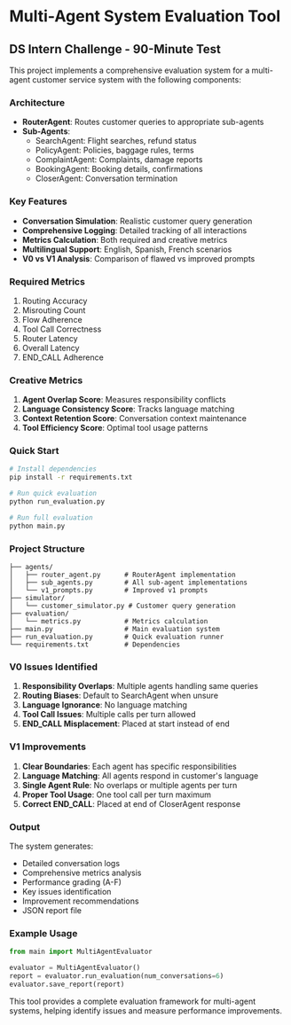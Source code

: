# Multi-Agent System Evaluation Tool

## DS Intern Challenge - 90-Minute Test

This project implements a comprehensive evaluation system for a multi-agent customer service system with the following components:

### Architecture

- **RouterAgent**: Routes customer queries to appropriate sub-agents
- **Sub-Agents**: 
  - SearchAgent: Flight searches, refund status
  - PolicyAgent: Policies, baggage rules, terms
  - ComplaintAgent: Complaints, damage reports
  - BookingAgent: Booking details, confirmations
  - CloserAgent: Conversation termination

### Key Features

- **Conversation Simulation**: Realistic customer query generation
- **Comprehensive Logging**: Detailed tracking of all interactions
- **Metrics Calculation**: Both required and creative metrics
- **Multilingual Support**: English, Spanish, French scenarios
- **V0 vs V1 Analysis**: Comparison of flawed vs improved prompts

### Required Metrics

1. Routing Accuracy
2. Misrouting Count
3. Flow Adherence
4. Tool Call Correctness
5. Router Latency
6. Overall Latency
7. END_CALL Adherence

### Creative Metrics

1. **Agent Overlap Score**: Measures responsibility conflicts
2. **Language Consistency Score**: Tracks language matching
3. **Context Retention Score**: Conversation context maintenance
4. **Tool Efficiency Score**: Optimal tool usage patterns

### Quick Start

```bash
# Install dependencies
pip install -r requirements.txt

# Run quick evaluation
python run_evaluation.py

# Run full evaluation
python main.py
```

### Project Structure

```
├── agents/
│   ├── router_agent.py      # RouterAgent implementation
│   ├── sub_agents.py        # All sub-agent implementations
│   └── v1_prompts.py        # Improved v1 prompts
├── simulator/
│   └── customer_simulator.py # Customer query generation
├── evaluation/
│   └── metrics.py           # Metrics calculation
├── main.py                  # Main evaluation system
├── run_evaluation.py        # Quick evaluation runner
└── requirements.txt         # Dependencies
```

### V0 Issues Identified

1. **Responsibility Overlaps**: Multiple agents handling same queries
2. **Routing Biases**: Default to SearchAgent when unsure
3. **Language Ignorance**: No language matching
4. **Tool Call Issues**: Multiple calls per turn allowed
5. **END_CALL Misplacement**: Placed at start instead of end

### V1 Improvements

1. **Clear Boundaries**: Each agent has specific responsibilities
2. **Language Matching**: All agents respond in customer's language
3. **Single Agent Rule**: No overlaps or multiple agents per turn
4. **Proper Tool Usage**: One tool call per turn maximum
5. **Correct END_CALL**: Placed at end of CloserAgent response

### Output

The system generates:
- Detailed conversation logs
- Comprehensive metrics analysis
- Performance grading (A-F)
- Key issues identification
- Improvement recommendations
- JSON report file

### Example Usage

```python
from main import MultiAgentEvaluator

evaluator = MultiAgentEvaluator()
report = evaluator.run_evaluation(num_conversations=6)
evaluator.save_report(report)
```

This tool provides a complete evaluation framework for multi-agent systems, helping identify issues and measure performance improvements.
